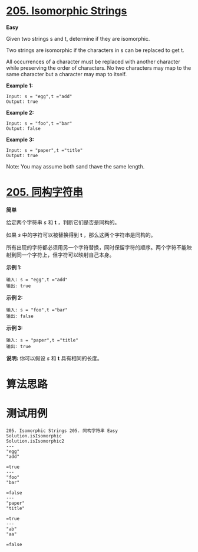 # [205. Isomorphic Strings][enTitle]

**Easy**

Given two strings s and t, determine if they are isomorphic.

Two strings are isomorphic if the characters in s can be replaced to get t.

All occurrences of a character must be replaced with another character while preserving the order of characters. No two characters may map to the same character but a character may map to itself.

**Example 1:** 

```
Input: s = "egg",t ="add"
Output: true

```

**Example 2:** 

```
Input: s = "foo",t ="bar"
Output: false
```

**Example 3:** 

```
Input: s = "paper",t ="title"
Output: true
```

Note: You may assume both sand thave the same length.


# [205. 同构字符串][cnTitle]

**简单**

给定两个字符串  *s* 和 **t** ，判断它们是否是同构的。

如果  *s* 中的字符可以被替换得到 **t** ，那么这两个字符串是同构的。

所有出现的字符都必须用另一个字符替换，同时保留字符的顺序。两个字符不能映射到同一个字符上，但字符可以映射自己本身。

**示例 1:** 

```
输入: s = "egg",t ="add"
输出: true

```

**示例 2:** 

```
输入: s = "foo",t ="bar"
输出: false
```

**示例 3:** 

```
输入: s = "paper",t ="title"
输出: true
```

**说明:**  你可以假设  *s* 和 **t** 具有相同的长度。




# 算法思路

# 测试用例
```
205. Isomorphic Strings 205. 同构字符串 Easy
Solution.isIsomorphic
Solution.isIsomorphic2
---
"egg"
"add"

=true
---
"foo"
"bar"

=false
---
"paper"
"title"

=true
---
"ab"
"aa"

=false
```

[enTitle]: https://leetcode.com/problems/isomorphic-strings/
[cnTitle]: https://leetcode-cn.com/problems/isomorphic-strings/

